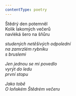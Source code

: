 ```yaml
---
contentType: poetry
---
```


<section>

Štědrý den potemněl  
Kolik lakomých večerů  
navléká šero na šňůru

_studených netěšivých odpolední  
na zamrzlém rybníku  
s bruslemi_

</section>

<section>

_Jen jednou se mi povedlo  
vyrýt do ledu  
první stopu_

</section>

<section>

_Jako tobě  
O loňském Štědrém večeru_

</section>
